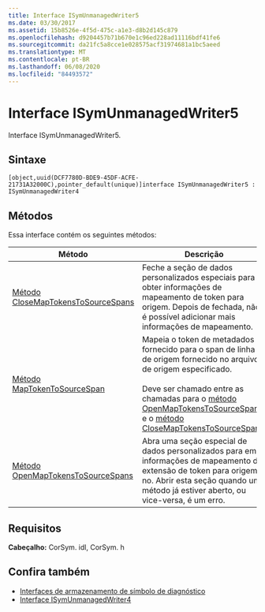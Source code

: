 ```yaml
---
title: Interface ISymUnmanagedWriter5
ms.date: 03/30/2017
ms.assetid: 15b8526e-4f5d-475c-a1e3-d8b2d145c879
ms.openlocfilehash: d9204457b71b670e1c96ed228ad11116bdf41fe6
ms.sourcegitcommit: da21fc5a8cce1e028575acf31974681a1bc5aeed
ms.translationtype: MT
ms.contentlocale: pt-BR
ms.lasthandoff: 06/08/2020
ms.locfileid: "84493572"
---
```

# <a name="isymunmanagedwriter5-interface"></a>Interface ISymUnmanagedWriter5
Interface ISymUnmanagedWriter5.  
  
## <a name="syntax"></a>Sintaxe  
  
```idl  
[object,uuid(DCF7780D-BDE9-45DF-ACFE-21731A32000C),pointer_default(unique)]interface ISymUnmanagedWriter5 : ISymUnmanagedWriter4  
```  
  
## <a name="methods"></a>Métodos  
 Essa interface contém os seguintes métodos:  
  
|Método|Descrição|  
|------------|-----------------|  
|[Método CloseMapTokensToSourceSpans](isymunmanagedwriter5-closemaptokenstosourcespans-method.md)|Feche a seção de dados personalizados especiais para obter informações de mapeamento de token para origem. Depois de fechada, não é possível adicionar mais informações de mapeamento.|  
|[Método MapTokenToSourceSpan](isymunmanagedwriter5-maptokentosourcespan-method.md)|Mapeia o token de metadados fornecido para o span de linha de origem fornecido no arquivo de origem especificado.<br /><br /> Deve ser chamado entre as chamadas para o [método OpenMapTokensToSourceSpans](isymunmanagedwriter5-openmaptokenstosourcespans-method.md) e o [método CloseMapTokensToSourceSpans](isymunmanagedwriter5-closemaptokenstosourcespans-method.md).|  
|[Método OpenMapTokensToSourceSpans](isymunmanagedwriter5-openmaptokenstosourcespans-method.md)|Abra uma seção especial de dados personalizados para emitir informações de mapeamento de extensão de token para origem no. Abrir esta seção quando um método já estiver aberto, ou vice-versa, é um erro.|  
  
## <a name="requirements"></a>Requisitos  
 **Cabeçalho:** CorSym. idl, CorSym. h  
  
## <a name="see-also"></a>Confira também

- [Interfaces de armazenamento de símbolo de diagnóstico](diagnostics-symbol-store-interfaces.md)
- [Interface ISymUnmanagedWriter4](isymunmanagedwriter4-interface.md)
